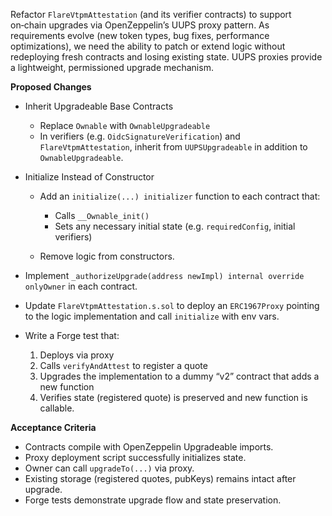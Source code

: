 Refactor `FlareVtpmAttestation` (and its verifier contracts) to support on‑chain upgrades via OpenZeppelin’s UUPS proxy pattern. As requirements evolve (new token types, bug fixes, performance optimizations), we need the ability to patch or extend logic without redeploying fresh contracts and losing existing state. UUPS proxies provide a lightweight, permissioned upgrade mechanism.

**Proposed Changes**

* Inherit Upgradeable Base Contracts
  
  * Replace `Ownable` with `OwnableUpgradeable`
  * In verifiers (e.g. `OidcSignatureVerification`) and `FlareVtpmAttestation`, inherit from `UUPSUpgradeable` in addition to `OwnableUpgradeable`.
* Initialize Instead of Constructor
  
  * Add an `initialize(...) initializer` function to each contract that:
    
    * Calls `__Ownable_init()`
    * Sets any necessary initial state (e.g. `requiredConfig`, initial verifiers)
  * Remove logic from constructors.
* Implement `_authorizeUpgrade(address newImpl) internal override onlyOwner` in each contract.
* Update `FlareVtpmAttestation.s.sol` to deploy an `ERC1967Proxy` pointing to the logic implementation and call `initialize` with env vars.
* Write a Forge test that:
  
  1. Deploys via proxy
  2. Calls `verifyAndAttest` to register a quote
  3. Upgrades the implementation to a dummy “v2” contract that adds a new function
  4. Verifies state (registered quote) is preserved and new function is callable.

**Acceptance Criteria**

* Contracts compile with OpenZeppelin Upgradeable imports.
* Proxy deployment script successfully initializes state.
* Owner can call `upgradeTo(...)` via proxy.
* Existing storage (registered quotes, pubKeys) remains intact after upgrade.
* Forge tests demonstrate upgrade flow and state preservation.